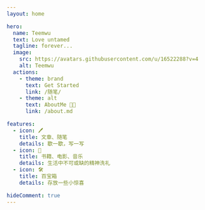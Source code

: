 ```yaml
---
layout: home

hero:
  name: Teemwu
  text: Love untamed
  tagline: forever...
  image:
    src: https://avatars.githubusercontent.com/u/16522288?v=4
    alt: Teemwu
  actions:
    - theme: brand
      text: Get Started
      link: /随笔/
    - theme: alt
      text: AboutMe 👨‍💻
      link: /about.md

features:
  - icon: 🖊️
    title: 文章、随笔
    details: 歇一歇，写一写
  - icon: 📖 
    title: 书籍、电影、音乐
    details: 生活中不可或缺的精神洗礼
  - icon: 🛠️
    title: 百宝箱
    details: 存放一些小惊喜

hideComment: true
---
```

